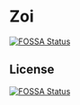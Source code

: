 # Zoi
[![FOSSA Status](https://app.fossa.com/api/projects/git%2Bgithub.com%2Fcppakko%2FZoi.svg?type=shield)](https://app.fossa.com/projects/git%2Bgithub.com%2Fcppakko%2FZoi?ref=badge_shield)



## License
[![FOSSA Status](https://app.fossa.com/api/projects/git%2Bgithub.com%2Fcppakko%2FZoi.svg?type=large)](https://app.fossa.com/projects/git%2Bgithub.com%2Fcppakko%2FZoi?ref=badge_large)